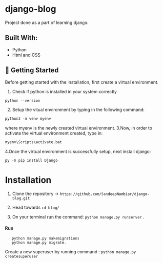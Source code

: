 # django-blog
Project done as a part of learning django.

## **Built With:**
* Python
* Html and CSS

## 🔰 Getting Started

Before getting started with the installation, first create a virtual environment. 
1. Check if python is installed in your system correctly<br/>
```python 
python --version 
```
2. Setup the vitual environment by typing in the following command:
``` python
python3 -m venv myenv
```  
where myenv is the newly created virtual environment.
3.Now, in order to activate the virtual environment created, type in:
```python 
myenv\Scripts\activate.bat
```
4.Once the virtual environment is successfully setup, next install django:
``` python 
py -m pip install Django
```
# **Installation**
1. Clone the repository -> ```https://github.com/5andeepNambiar/django-blog.git``` <br/>

2. Head towards  ```cd blog/``` <br/>

3. On your terminal run the command: ```python manage.py runserver``` .

#### Run
````
   python manage.py makemigrations
   python manage.py migrate. 
````
Create a new superuser by running command : ```python manage.py createsuperuser```
